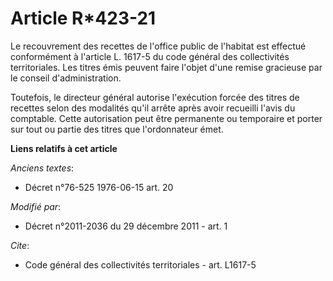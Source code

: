 # Article R*423-21

Le recouvrement des recettes de l'office public de l'habitat est effectué conformément à l'article L. 1617-5 du code général
des collectivités territoriales. Les titres émis peuvent faire l'objet d'une remise gracieuse par le conseil
d'administration.

Toutefois, le directeur général autorise l'exécution forcée des titres de recettes selon des modalités qu'il arrête après
avoir recueilli l'avis du comptable. Cette autorisation peut être permanente ou temporaire et porter sur tout ou partie des
titres que l'ordonnateur émet.

**Liens relatifs à cet article**

_Anciens textes_:

  - Décret n°76-525 1976-06-15 art. 20

_Modifié par_:

  - Décret n°2011-2036 du 29 décembre 2011 - art. 1

_Cite_:

  - Code général des collectivités territoriales - art. L1617-5
